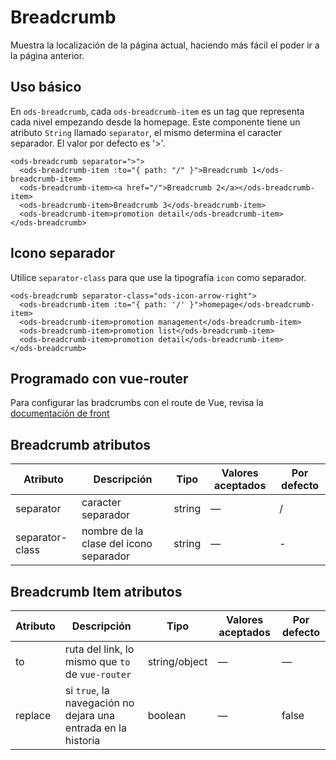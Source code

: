 # Breadcrumb

Muestra la localización de la página actual, haciendo más fácil el poder ir a la página anterior.

## Uso básico


 En `ods-breadcrumb`, cada `ods-breadcrumb-item` es un tag que representa cada nivel empezando desde la homepage. Este componente tiene un atributo `String` llamado `separator`, el mismo determina el caracter separador. El valor por defecto es '>'.

```
<ods-breadcrumb separator=">">
  <ods-breadcrumb-item :to="{ path: "/" }">Breadcrumb 1</ods-breadcrumb-item>
  <ods-breadcrumb-item><a href="/">Breadcrumb 2</a></ods-breadcrumb-item>
  <ods-breadcrumb-item>Breadcrumb 3</ods-breadcrumb-item>
  <ods-breadcrumb-item>promotion detail</ods-breadcrumb-item>
</ods-breadcrumb>
```


## Icono separador

 Utilice `separator-class` para que use la tipografía `icon` como separador.

```
<ods-breadcrumb separator-class="ods-icon-arrow-right">
  <ods-breadcrumb-item :to="{ path: '/' }">homepage</ods-breadcrumb-item>
  <ods-breadcrumb-item>promotion management</ods-breadcrumb-item>
  <ods-breadcrumb-item>promotion list</ods-breadcrumb-item>
  <ods-breadcrumb-item>promotion detail</ods-breadcrumb-item>
</ods-breadcrumb>
```

## Programado con vue-router

Para configurar las bradcrumbs con el route de Vue, revisa la [documentación de front](https://www.onesaitplatform.online/web/onesait-docs/code-guide/onesait/main-header.html#_2-breadcrumbs)


## Breadcrumb atributos
| Atributo        | Descripción                            | Tipo   | Valores aceptados | Por defecto |
| --------------- | -------------------------------------- | ------ | ----------------- | ----------- |
| separator       | caracter separador                     | string | —                 | /           |
| separator-class | nombre de la clase del icono separador | string | —                 | -           |

## Breadcrumb Item atributos
| Atributo | Descripción                              | Tipo          | Valores aceptados | Por defecto |
| -------- | ---------------------------------------- | ------------- | ----------------- | ----------- |
| to       | ruta del link, lo mismo que `to` de `vue-router` | string/object | —                 | —           |
| replace  | si `true`,  la navegación no dejara una entrada en la historia | boolean       | —                 | false       |





